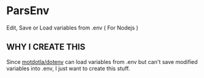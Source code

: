 # ParsEnv

Edit, Save or Load variables from .env ( For Nodejs )

## WHY I CREATE THIS

Since [motdotla/dotenv](https://github.com/motdotla/dotenv) can load variables from .env but can't save modified variables into .env, I just want to create this stuff.
